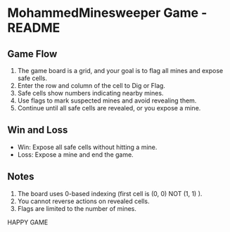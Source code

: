 # MohammedMinesweeper Game - README

## Game Flow
1. The game board is a grid, and your goal is to flag all mines and expose safe cells.
2. Enter the row and column of the cell to Dig or Flag.
3. Safe cells show numbers indicating nearby mines.
4. Use flags to mark suspected mines and avoid revealing them.
5. Continue until all safe cells are revealed, or you expose a mine.

## Win and Loss
- Win: Expose all safe cells without hitting a mine.
- Loss: Expose a mine and end the game.

## Notes
1. The board uses 0-based indexing (first cell is (0, 0) NOT (1, 1) ).
2. You cannot reverse actions on revealed cells.
3. Flags are limited to the number of mines.

HAPPY GAME
